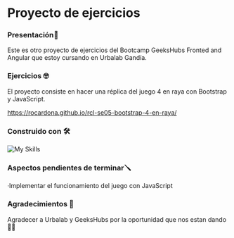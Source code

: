 # Proyecto de ejercicios
### Presentación🚀
Este es otro proyecto de ejercicios del Bootcamp GeeksHubs Fronted and Angular que estoy cursando en Urbalab Gandía.

### Ejercicios 🤓

El proyecto consiste en hacer una réplica del juego 4 en raya con Bootstrap y JavaScript.


https://rocardona.github.io/rcl-se05-bootstrap-4-en-raya/


### Construido con 🛠️
![My Skills](https://skillicons.dev/icons?i=html,css,bootstrap,git,js)

### Aspectos pendientes de terminar🪛

·Implementar el funcionamiento del juego con JavaScript


### Agradecimientos 🍻
Agradecer a Urbalab y GeeksHubs por la oportunidad que nos estan dando👩‍💻